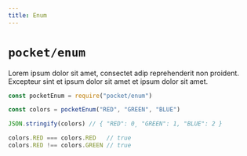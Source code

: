 ```yaml
---
title: Enum
---
```


# `pocket/enum`

Lorem ipsum dolor sit amet, consectet adip reprehenderit non proident. Excepteur sint et ipsum dolor sit amet et ipsum dolor sit amet.

```javascript
const pocketEnum = require("pocket/enum")

const colors = pocketEnum("RED", "GREEN", "BLUE")

JSON.stringify(colors) // { "RED": 0¸ "GREEN": 1, "BLUE": 2 }

colors.RED === colors.RED   // true
colors.RED !== colors.GREEN // true
```
